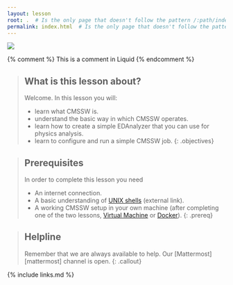 ```yaml
---
layout: lesson
root: .  # Is the only page that doesn't follow the pattern /:path/index.html
permalink: index.html  # Is the only page that doesn't follow the pattern /:path/index.html
---
```

![](http://cms-sw.github.io/images/jets_v1.png)
<!-- this is an html comment -->

{% comment %} This is a comment in Liquid {% endcomment %}
> ## What is this lesson about?
>
> Welcome.  In this lesson you will:
> - learn what CMSSW is.
> - understand the basic way in which CMSSW operates.
> - learn how to create a simple EDAnalyzer that you can use for physics analysis.
> - learn to configure and run a simple CMSSW job.
{: .objectives}

> ## Prerequisites
> In order to complete this lesson you need
> - An internet connection.
> - A basic understanding of [UNIX shells](https://swcarpentry.github.io/shell-novice/) (external link).
> - A working CMSSW setup in your own machine (after completing one of the two lessons, [Virtual Machine](https://cms-opendata-workshop.github.io/workshop2021-lesson-virtualmachine/) or [Docker](https://cms-opendata-workshop.github.io/workshop2021-lesson-docker/)).
{: .prereq}

> ## Helpline
>
> Remember that we are always available to help.  Our [Mattermost][mattermost] channel is open.
{: .callout}




{% include links.md %}
